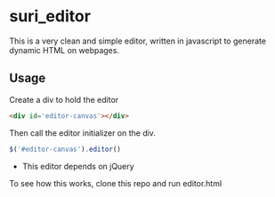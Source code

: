 suri_editor
===========

This is a very clean and simple editor, written in javascript to generate dynamic HTML on webpages.


Usage
-----
Create a div to hold the editor
```html
<div id='editor-canvas'></div>
```
Then call the editor initializer on the div.
```javascript
$('#editor-canvas').editor()
```
- This editor depends on jQuery



To see how this works, clone this repo and run editor.html

